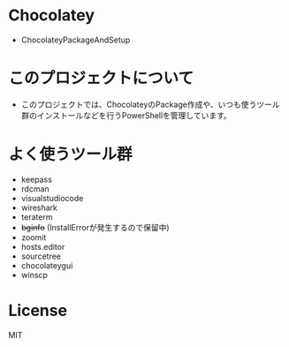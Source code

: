 # Chocolatey
- ChocolateyPackageAndSetup

# このプロジェクトについて
- このプロジェクトでは、ChocolateyのPackage作成や、いつも使うツール群のインストールなどを行うPowerShellを管理しています。

# よく使うツール群
- keepass
- rdcman
- visualstudiocode
- wireshark
- teraterm
- ~~bginfo~~ (InstallErrorが発生するので保留中)
- zoomit
- hosts.editor
- sourcetree
- chocolateygui
- winscp

# License
MIT
